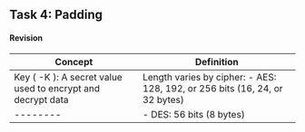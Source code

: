 ## Task 4: Padding

#### Revision
| Concept | Definition |
| ------- | ---------- |
| Key ( -K ): A secret value used to encrypt and decrypt data | Length varies by cipher: - AES: 128, 192, or 256 bits (16, 24, or 32 bytes)
| -------- | - DES: 56 bits (8 bytes) |
